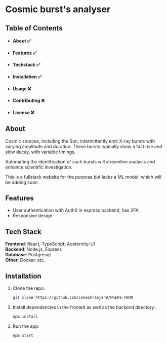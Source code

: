 
# Cosmic burst's analyser

## Table of Contents
- #### About ✅
- #### Features ✅
- #### Techstack ✅
- #### Installation ✅
- #### Usage ❌
- #### Contributing ❌
- #### License ❌

## About
Cosmic sources, including the Sun, intermittently emit X-ray bursts with varying amplitude and duration. These bursts typically show a fast rise and slow decay, with variable timings.

Automating the identification of such bursts will streamline analysis and enhance scientific investigation.

This is a fullstack website for the purpose but lacks a ML model, which will be adding soon.

## Features
- User authentication with Auth0 in express backend, has 2FA
- Responsive design

## Tech Stack
**Frontend**: React, TypeScript, Aceternity-UI  
**Backend**: Node.js, Express  
**Database**: Postgresql  
**Other**: Docker, etc.

## Installation
1. Clone the repo:
   ```bash
   git clone https://github.com/Lokeshranjan8/PREPa-THON
   ```
2. Install dependencies in the fronted as well as the backend directory :
   ```bash
   npm install
   ```

3. Run the app:
   ```bash
   npm start
   ```







